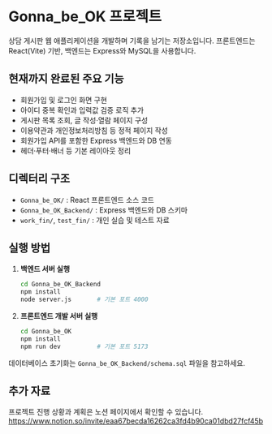 # Gonna_be_OK 프로젝트

상담 게시판 웹 애플리케이션을 개발하며 기록을 남기는 저장소입니다.
프론트엔드는 React(Vite) 기반, 백엔드는 Express와 MySQL을 사용합니다.

## 현재까지 완료된 주요 기능

- 회원가입 및 로그인 화면 구현
- 아이디 중복 확인과 입력값 검증 로직 추가
- 게시판 목록 조회, 글 작성·열람 페이지 구성
- 이용약관과 개인정보처리방침 등 정적 페이지 작성
- 회원가입 API를 포함한 Express 백엔드와 DB 연동
- 헤더·푸터·배너 등 기본 레이아웃 정리

## 디렉터리 구조

- `Gonna_be_OK/` : React 프론트엔드 소스 코드
- `Gonna_be_OK_Backend/` : Express 백엔드와 DB 스키마
- `work_fin/`, `test_fin/` : 개인 실습 및 테스트 자료

## 실행 방법

1. **백엔드 서버 실행**
   ```bash
   cd Gonna_be_OK_Backend
   npm install
   node server.js       # 기본 포트 4000
   ```
2. **프론트엔드 개발 서버 실행**
   ```bash
   cd Gonna_be_OK
   npm install
   npm run dev          # 기본 포트 5173
   ```

데이터베이스 초기화는 `Gonna_be_OK_Backend/schema.sql` 파일을 참고하세요.

## 추가 자료

프로젝트 진행 상황과 계획은 노션 페이지에서 확인할 수 있습니다.  
<https://www.notion.so/invite/eaa67becda16262ca3fd4b90ca01dbd27fcf45b>
